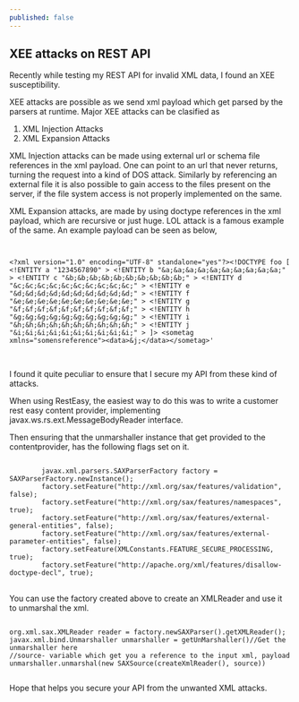 ```yaml
---
published: false
---
```


## XEE attacks on REST API

Recently while testing my REST API for invalid XML data, I found an XEE susceptibility. 

XEE attacks are possible as we send xml payload which get parsed by the parsers at runtime. Major XEE attacks can be clasified as 
1. XML Injection Attacks
2. XML Expansion Attacks

XML Injection attacks can be made using external url or schema file references in the xml payload. One can point to an url that never returns, turning the request into a kind of DOS attack. Similarly by referencing an external file it is also possible to gain access to the files present on the server, if the file system access is not properly implemented on the same. 

XML Expansion attacks, are made by using doctype references in the xml payload, which are recursive or just huge. LOL attack is a famous example of the same. 
An example payload can be seen as below,
<pre>
<CODE>

&lt;?xml version="1.0" encoding="UTF-8" standalone="yes"?&gt;&lt;!DOCTYPE foo [ &lt;!ENTITY a "1234567890" &gt; &lt;!ENTITY b "&a;&a;&a;&a;&a;&a;&a;&a;&a;&a;" &gt; &lt;!ENTITY c "&b;&b;&b;&b;&b;&b;&b;&b;&b;&b;" &gt; &lt;!ENTITY d "&c;&c;&c;&c;&c;&c;&c;&c;&c;&c;" &gt; &lt;!ENTITY e "&d;&d;&d;&d;&d;&d;&d;&d;&d;&d;" &gt; &lt;!ENTITY f "&e;&e;&e;&e;&e;&e;&e;&e;&e;&e;" &gt; &lt;!ENTITY g "&f;&f;&f;&f;&f;&f;&f;&f;&f;&f;" &gt; &lt;!ENTITY h "&g;&g;&g;&g;&g;&g;&g;&g;&g;&g;" &gt; &lt;!ENTITY i "&h;&h;&h;&h;&h;&h;&h;&h;&h;&h;" &gt; &lt;!ENTITY j "&i;&i;&i;&i;&i;&i;&i;&i;&i;&i;" &gt; ]&gt; &lt;sometag xmlns="somensreference"&gt;&lt;data&gt;&j;&lt;/data&gt;&lt;/sometag&gt;'

</CODE>
</pre>

I found it quite peculiar to ensure that I secure my API from these kind of attacks. 

When using RestEasy, the easiest way to do this was to write a customer rest easy content provider, implementing javax.ws.rs.ext.MessageBodyReader<Object> interface.

Then ensuring that the unmarshaller instance that get provided to the contentprovider, has the following flags set on it. 

<pre>
<code>
		javax.xml.parsers.SAXParserFactory factory = SAXParserFactory.newInstance();
        factory.setFeature("http://xml.org/sax/features/validation", false);
        factory.setFeature("http://xml.org/sax/features/namespaces", true);
        factory.setFeature("http://xml.org/sax/features/external-general-entities", false);
        factory.setFeature("http://xml.org/sax/features/external-parameter-entities", false);
        factory.setFeature(XMLConstants.FEATURE_SECURE_PROCESSING, true);
        factory.setFeature("http://apache.org/xml/features/disallow-doctype-decl", true);
</code>
</pre>

You can use the factory created above to create an XMLReader and use it to unmarshal the xml. 
<pre><code>
org.xml.sax.XMLReader reader = factory.newSAXParser().getXMLReader();
javax.xml.bind.Unmarshaller unmarshaller = getUnMarshaller()//Get the unmarshaller here
//source- variable which get you a reference to the input xml, payload
unmarshaller.unmarshal(new SAXSource(createXmlReader(), source))

</code></pre>

Hope that helps you secure your API from the unwanted XML attacks.